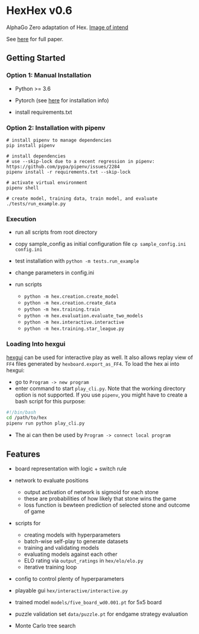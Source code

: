 # HexHex v0.6

AlphaGo Zero adaptation of Hex. [Image of intend](https://user-images.githubusercontent.com/33026629/32346749-47b65b36-c049-11e7-9bac-08bc42cf9dae.png)

See [here](https://www.gwern.net/docs/rl/2017-silver.pdf) for full paper.


## Getting Started

### Option 1: Manual Installation

* Python >= 3.6

* Pytorch (see [here](https://pytorch.org/get-started/locally/) for installation info)

* install requirements.txt

### Option 2: Installation with pipenv

```
# install pipenv to manage dependencies
pip install pipenv 

# install dependencies
# use --skip-lock due to a recent regression in pipenv: https://github.com/pypa/pipenv/issues/2284
pipenv install -r requirements.txt --skip-lock

# activate virtual environment
pipenv shell 

# create model, training data, train model, and evaluate
./tests/run_example.py
```

### Execution

* run all scripts from root directory

* copy sample_config as initial configuration file `cp sample_config.ini config.ini`

* test installation with `python -m tests.run_example`

* change parameters in config.ini

* run scripts
    - `python -m hex.creation.create_model`
    - `python -m hex.creation.create_data`
    - `python -m hex.training.train`
    - `python -m hex.evaluation.evaluate_two_models`
    - `python -m hex.interactive.interactive`
    - `python -m hex.training.star_league.py`

### Loading Into hexgui
[hexgui](https://github.com/ryanbhayward/hexgui) can be used for interactive play as well.
It also allows replay view of `FF4` files generated by `hexboard.export_as_FF4`.
To load the hex ai into hexgui:
- go to `Program -> new program`
- enter command to start `play_cli.py`. Note that the working directory option is not supported. 
If you use `pipenv`, you might have to create a bash script for this purpose:
```bash
#!/bin/bash
cd /path/to/hex
pipenv run python play_cli.py
```
- The ai can then be used by `Program -> connect local program`

## Features

* board representation with logic + switch rule

* network to evaluate positions
  * output activation of network is sigmoid for each stone
  * these are probabilities of how likely that stone wins the game
  * loss function is bewteen prediction of selected stone and outcome of game

* scripts for
  * creating models with hyperparameters
  * batch-wise self-play to generate datasets
  * training and validating models
  * evaluating models against each other
  * ELO rating via `output_ratings` in `hex/elo/elo.py`
  * iterative training loop

* config to control plenty of hyperparameters

* playable gui `hex/interactive/interactive.py`

* trained model `models/five_board_wd0.001.pt` for 5x5 board

* puzzle validation set `data/puzzle.pt` for endgame strategy evaluation

* Monte Carlo tree search
